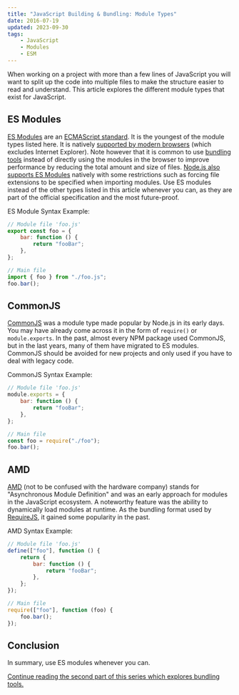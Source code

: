 ```yaml
---
title: "JavaScript Building & Bundling: Module Types"
date: 2016-07-19
updated: 2023-09-30
tags:
    - JavaScript
    - Modules
    - ESM
---
```


When working on a project with more than a few lines of JavaScript you will want to split up the code into multiple files to make the structure easier to read and understand. This article explores the different module types that exist for JavaScript.

<!-- more -->

## ES Modules

[ES Modules](https://developer.mozilla.org/en-US/docs/Web/JavaScript/Guide/Modules) are an [ECMAScript standard](https://tc39.es/ecma262/#sec-modules). It is the youngest of the module types listed here.
It is natively [supported by modern browsers](https://developer.mozilla.org/en/docs/web/JavaScript/reference/statements/import#Browser_compatibility) (which excludes Internet Explorer). Note however that it is common to use [bundling tools](/blog/javascript-building-and-bundling-bundling-tools/) instead of directly using the modules in the browser to improve performance by reducing the total amount and size of files.
[Node.js also supports ES Modules](https://nodejs.org/api/esm.html) natively with some restrictions such as forcing file extensions to be specified when importing modules.
Use ES modules instead of the other types listed in this article whenever you can, as they are part of the official specification and the most future-proof.

ES Module Syntax Example:

```js
// Module file 'foo.js'
export const foo = {
	bar: function () {
		return "fooBar";
	},
};
```

```js
// Main file
import { foo } from "./foo.js";
foo.bar();
```

## CommonJS

[CommonJS](https://en.wikipedia.org/wiki/CommonJS) was a module type made popular by Node.js in its early days. You may have already come across it in the form of `require()` or `module.exports`.
In the past, almost every NPM package used CommonJS, but in the last years, many of them have migrated to ES modules. CommonJS should be avoided for new projects and only used if you have to deal with legacy code.

CommonJS Syntax Example:

```js
// Module file 'foo.js'
module.exports = {
	bar: function () {
		return "fooBar";
	},
};
```

```js
// Main file
const foo = require("./foo");
foo.bar();
```

## AMD

[AMD](http://requireJS.org/docs/whyamd.html#amd) (not to be confused with the hardware company) stands for "Asynchronous Module Definition" and was an early approach for modules in the JavaScript ecosystem. A noteworthy feature was the ability to dynamically load modules at runtime. As the bundling format used by [RequireJS](http://requireJS.org/), it gained some popularity in the past.

AMD Syntax Example:

```js
// Module file 'foo.js'
define(["foo"], function () {
	return {
		bar: function () {
			return "fooBar";
		},
	};
});
```

```js
// Main file
require(["foo"], function (foo) {
	foo.bar();
});
```

## Conclusion

In summary, use ES modules whenever you can.

[Continue reading the second part of this series which explores bundling tools.](/blog/javascript-building-and-bundling-bundling-tools/)
